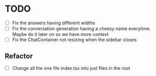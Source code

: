 # TODO

- [ ] Fix the answers having different widths
- [ ] Fix the conversation generation having a cheesy name everytime. Maybe do it later on so we have more context
- [ ] Fix the ChatContainer not resizing when the sidebar closes
## Refactor

- [ ] Change all the one file index.tsx into just files in the root
